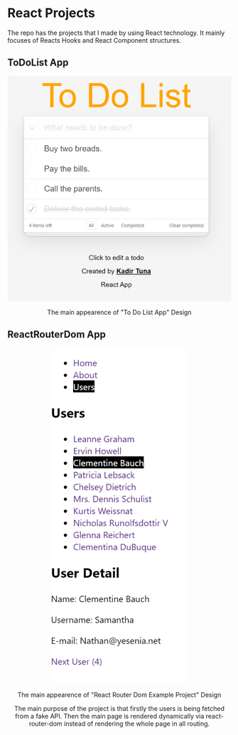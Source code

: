 # React Projects

The repo has the projects that I made by using React technology. It mainly focuses of Reacts Hooks and React Component structures.

## ToDoList App
<p align="center">
 <img src="https://github.com/kadirtuna/react-projects/blob/main/ToDoListApp/images/MainPage1.PNG"> 
</p>  
<p align="center">The main appearence of "To Do List App" Design</p>


## ReactRouterDom App
<p align="center">
 <img src="https://github.com/kadirtuna/react-projects/blob/main/ReactRouterDom/images/ReactRouterDom.PNG"> 
</p>  
<p align="center">The main appearence of "React Router Dom Example Project" Design</p>
<p align="center">The main purpose of the project is that firstly the users is being fetched from a fake API. Then the main page is rendered dynamically via react-router-dom instead of rendering the whole page in all routing.</p>
